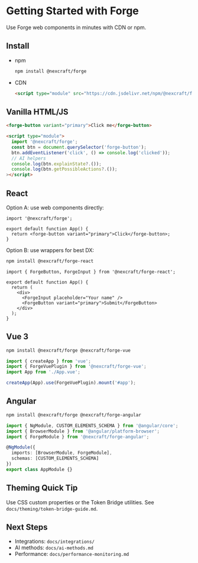 # Getting Started with Forge

Use Forge web components in minutes with CDN or npm.

## Install

- npm
  ```bash
  npm install @nexcraft/forge
  ```

- CDN
  ```html
  <script type="module" src="https://cdn.jsdelivr.net/npm/@nexcraft/forge"></script>
  ```

## Vanilla HTML/JS

```html
<forge-button variant="primary">Click me</forge-button>

<script type="module">
  import '@nexcraft/forge';
  const btn = document.querySelector('forge-button');
  btn.addEventListener('click', () => console.log('clicked'));
  // AI helpers
  console.log(btn.explainState?.());
  console.log(btn.getPossibleActions?.());
></script>
```

## React

Option A: use web components directly:
```tsx
import '@nexcraft/forge';

export default function App() {
  return <forge-button variant="primary">Click</forge-button>;
}
```

Option B: use wrappers for best DX:
```bash
npm install @nexcraft/forge-react
```
```tsx
import { ForgeButton, ForgeInput } from '@nexcraft/forge-react';

export default function App() {
  return (
    <div>
      <ForgeInput placeholder="Your name" />
      <ForgeButton variant="primary">Submit</ForgeButton>
    </div>
  );
}
```

## Vue 3

```bash
npm install @nexcraft/forge @nexcraft/forge-vue
```
```ts
import { createApp } from 'vue';
import { ForgeVuePlugin } from '@nexcraft/forge-vue';
import App from './App.vue';

createApp(App).use(ForgeVuePlugin).mount('#app');
```

## Angular

```bash
npm install @nexcraft/forge @nexcraft/forge-angular
```

```ts
import { NgModule, CUSTOM_ELEMENTS_SCHEMA } from '@angular/core';
import { BrowserModule } from '@angular/platform-browser';
import { ForgeModule } from '@nexcraft/forge-angular';

@NgModule({
  imports: [BrowserModule, ForgeModule],
  schemas: [CUSTOM_ELEMENTS_SCHEMA]
})
export class AppModule {}
```

## Theming Quick Tip

Use CSS custom properties or the Token Bridge utilities. See `docs/theming/token-bridge-guide.md`.

## Next Steps

- Integrations: `docs/integrations/`
- AI methods: `docs/ai-methods.md`
- Performance: `docs/performance-monitoring.md`
